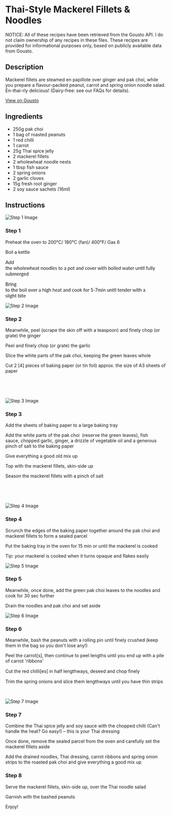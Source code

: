 # Thai-Style Mackerel Fillets & Noodles

NOTICE: All of these recipes have been retrieved from the Gousto API. I do not claim ownership of any recipes in these files. These recipes are provided for informational purposes only, based on publicly available data from Gousto.

## Description

Mackerel fillets are steamed en papillote over ginger and pak choi, while you prepare a flavour-packed peanut, carrot and spring onion noodle salad. En-thai-rly delicious! (Dairy-free: see our FAQs for details).


[View on Gousto](https://www.gousto.co.uk/recipes/cookbook/thai-style-mackerel-fillets-noodles)

## Ingredients

- 250g pak choi
- 1 bag of roasted peanuts
- 1 red chilli
- 1 carrot 
- 25g Thai spice jelly
- 2 mackerel fillets
- 2 wholewheat noodle nests
- 1 tbsp fish sauce
- 2 spring onions
- 2 garlic cloves
- 15g fresh root ginger
- 2 soy sauce sachets (16ml) 

## Instructions

![Step 1 Image](https://production-media.gousto.co.uk/cms/recipe-step-image/1347.-step-1-x200.jpg)

### Step 1

Preheat the oven to 200&deg;C/ 180&deg;C (fan)/ 400&deg;F/ Gas 6


Boil a kettle


<span style="font-family: Lato; font-size: 15px; white-space: pre-wrap;">Add the wholewheat noodles to a pot and cover with boiled water until fully submerged</span>


<span style="font-family: Lato; font-size: 15px; white-space: pre-wrap;">Bring to the boil over a high heat and cook for 5-7min until tender with a slight bite</span>

![Step 2 Image](https://production-media.gousto.co.uk/cms/recipe-step-image/1347.-step-2-x200.jpg)

### Step 2

Meanwhile, peel (scrape the skin off with a teaspoon) and finely chop (or grate) the&nbsp;ginger


Peel and finely chop (or grate) the&nbsp;garlic&nbsp;


Slice the white parts of the pak choi, keeping the green leaves whole


Cut 2&nbsp;<span class="text-danger">[4]</span> pieces of baking paper (or tin foil) approx. the size of A3 sheets of paper


&nbsp;


&nbsp;

![Step 3 Image](https://production-media.gousto.co.uk/cms/recipe-step-image/1347.-step-3-x200.jpg)

### Step 3

Add the sheets of baking paper to a large baking tray&nbsp;


Add the white parts of the pak choi&nbsp;&nbsp;(reserve the green leaves), fish sauce,&nbsp;chopped garlic, ginger, a drizzle of vegetable oil and a generous pinch of salt to the baking paper


Give everything a good old mix up&nbsp;


Top with the&nbsp;mackerel fillets, skin-side up


Season the mackerel fillets with a pinch of salt


&nbsp;


&nbsp;

![Step 4 Image](https://production-media.gousto.co.uk/cms/recipe-step-image/1347.-step-4-x200.jpg)

### Step 4

Scrunch the edges of the&nbsp;baking paper&nbsp;together around the pak&nbsp;choi and mackerel&nbsp;fillets to form a sealed parcel


Put the baking tray in the oven for 15 min or until the mackerel&nbsp;is cooked


Tip: your mackerel is cooked when it turns opaque and flakes easily

![Step 5 Image](https://production-media.gousto.co.uk/cms/recipe-step-image/1347.-step-5-x200.jpg)

### Step 5

Meanwhile, once done, add the green pak choi leaves to the noodles and cook for 30 sec further


Drain the&nbsp;noodles&nbsp;and pak&nbsp;choi&nbsp;and set aside

![Step 6 Image](https://production-media.gousto.co.uk/cms/recipe-step-image/1347.-step-6-x200.jpg)

### Step 6

Meanwhile, bash the peanuts with a rolling pin until finely crushed (keep them in the bag so you don't lose any!)


Peel the carrot<span class="text-danger">[s]</span>, then continue to peel lengths until you end up with a pile of carrot 'ribbons'


Cut the red&nbsp;chilli<span class="text-danger">[es]</span> in half lengthways, deseed and chop ﬁnely


Trim the spring onions and slice them lengthways until you have thin strips


&nbsp;

![Step 7 Image](https://production-media.gousto.co.uk/cms/recipe-step-image/1347.-step-7-x200.jpg)

### Step 7

Combine the Thai spice jelly and&nbsp;soy sauce&nbsp;with the chopped chilli (Can't handle the heat? Go easy!) &ndash; this is your Thai dressing


Once done, remove the sealed parcel from the oven and carefully set the mackerel&nbsp;fillets aside


Add the drained noodles, Thai dressing, carrot ribbons and spring onion strips to the roasted pak&nbsp;choi&nbsp;and give everything a good mix up&nbsp;

### Step 8

Serve the mackerel fillets, skin-side up,&nbsp;over the Thai noodle salad


Garnish with the bashed peanuts


Enjoy!

